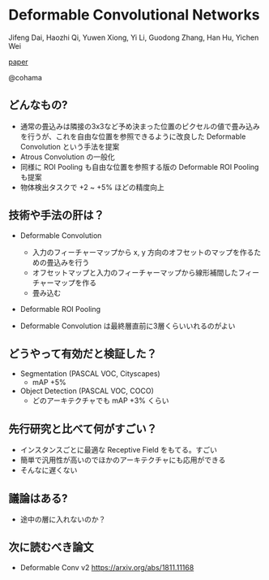 Deformable Convolutional Networks
===

Jifeng Dai, Haozhi Qi, Yuwen Xiong, Yi Li, Guodong Zhang, Han Hu, Yichen Wei

[paper](https://arxiv.org/abs/1703.06211)

@cohama


## どんなもの?

- 通常の畳込みは隣接の3x3など予め決まった位置のピクセルの値で畳み込みを行うが、これを自由な位置を参照できるように改良した Deformable Convolution という手法を提案
- Atrous Convolution の一般化
- 同様に ROI Pooling も自由な位置を参照する版の Deformable ROI Pooling も提案
- 物体検出タスクで +2 ~ +5% ほどの精度向上

## 技術や手法の肝は？

- Deformable Convolution
  - 入力のフィーチャーマップから x, y 方向のオフセットのマップを作るための畳込みを行う
  - オフセットマップと入力のフィーチャーマップから線形補間したフィーチャーマップを作る
  - 畳み込む
- Deformable ROI Pooling

- Deformable Convolution は最終層直前に3層くらいいれるのがよい


## どうやって有効だと検証した？

- Segmentation (PASCAL VOC, Cityscapes)
  - mAP +5%
- Object Detection (PASCAL VOC, COCO)
  - どのアーキテクチャでも mAP +3% くらい


## 先行研究と比べて何がすごい？

- インスタンスごとに最適な Receptive Field をもてる。すごい
- 簡単で汎用性が高いのでほかのアーキテクチャにも応用ができる
- そんなに遅くない

## 議論はある?

- 途中の層に入れないのか？

## 次に読むべき論文
- Deformable Conv v2 https://arxiv.org/abs/1811.11168
